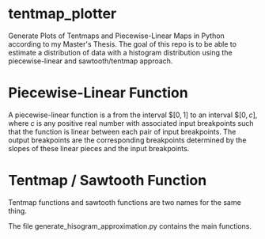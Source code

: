 # tentmap_plotter
Generate Plots of Tentmaps and Piecewise-Linear Maps in Python according to my Master's Thesis. The goal of this repo is to be able to estimate a distribution of data with a histogram distribution using the piecewise-linear and sawtooth/tentmap approach. 

# Piecewise-Linear Function
A piecewise-linear function is a from the interval $$[0,1]$ to an interval $$[0,c]$, where $c$ is any positive real number with associated input breakpoints such that the function is linear between each pair of input breakpoints. The output breakpoints are the corresponding breakpoints determined by the slopes of these linear pieces and the input breakpoints.

# Tentmap / Sawtooth Function
Tentmap functions and sawtooth functions are two names for the same thing. 

The file generate_hisogram_approximation.py contains the main functions. 
